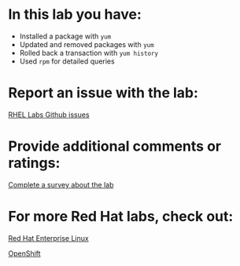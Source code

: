 # In this lab you have:
* Installed a package with `yum`
* Updated and removed packages with `yum`
* Rolled back a transaction with `yum history`
* Used `rpm` for detailed queries


# Report an issue with the lab:
[RHEL Labs Github issues](https://github.com/rhel-labs/learn-katacoda/issues)

# Provide additional comments or ratings:
[Complete a survey about the lab](https://forms.gle/vipkbKFYcKx9YYSs6)

# For more Red Hat labs, check out:
[Red Hat Enterprise Linux](https://lab.redhat.com)

[OpenShift](https://learn.openshift.com)

